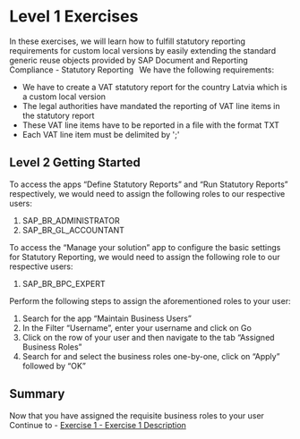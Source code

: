 # Level 1 Exercises

In these exercises, we will learn how to fulfill statutory reporting requirements for custom local versions by easily extending the standard generic reuse objects provided by SAP Document and Reporting Compliance - Statutory Reporting 
  
We have the following requirements: 
  
- We have to create a VAT statutory report for the country Latvia which is a custom local version 
- The legal authorities have mandated the reporting of VAT line items in the statutory report 
- These VAT line items have to be reported in a file with the format TXT 
- Each VAT line item must be delimited by ';' 

## Level 2 Getting Started

To access the apps “Define Statutory Reports” and “Run Statutory Reports” respectively, we would need to assign the following roles to our respective users: 
 
1. SAP_BR_ADMINISTRATOR 
2. SAP_BR_GL_ACCOUNTANT 
 
To access the “Manage your solution” app to configure the basic settings for Statutory Reporting, we would need to assign the following role to our respective users: 
 
1. SAP_BR_BPC_EXPERT 
 
Perform the following steps to assign the aforementioned roles to your user: 
 
1. Search for the app “Maintain Business Users” 
2. In the Filter “Username”, enter your username and click on Go 
3. Click on the row of your user and then navigate to the tab “Assigned Business Roles” 
4. Search for and select the business roles one-by-one, click on “Apply” followed by “OK” 

## Summary

Now that you have assigned the requisite business roles to your user 
Continue to - [Exercise 1 - Exercise 1 Description](../ex1/README.md)
